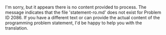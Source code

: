 I'm sorry, but it appears there is no content provided to process. The message indicates that the file 'statement-ro.md' does not exist for Problem ID 2086. If you have a different text or can provide the actual content of the programming problem statement, I'd be happy to help you with the translation.